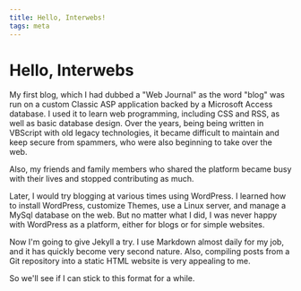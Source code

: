 ```yaml
---
title: Hello, Interwebs!
tags: meta
---
```


# Hello, Interwebs

My first blog, which I had dubbed a "Web Journal" as the word "blog" was run on
a custom Classic ASP application backed by a Microsoft Access database. I used
it to learn web programming, including CSS and RSS, as well as basic database
design. Over the years, being being written in VBScript with old legacy
technologies, it became difficult to maintain and keep secure from spammers,
who were also beginning to take over the web.

Also, my friends and family members who shared the platform became busy with
their lives and stopped contributing as much.

Later, I would try blogging at various times using WordPress. I learned how to
install WordPress, customize Themes, use a Linux server, and manage a MySql
database on the web. But no matter what I did, I was never happy with WordPress
as a platform, either for blogs or for simple websites.

Now I'm going to give Jekyll a try. I use Markdown almost daily for my job, and
it has quickly become very second nature. Also, compiling posts from a Git
repository into a static HTML website is very appealing to me.

So we'll see if I can stick to this format for a while.
